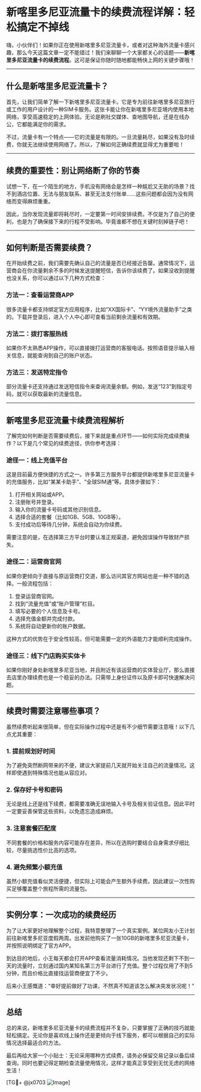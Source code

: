 # 新喀里多尼亚流量卡的续费流程详解：轻松搞定不掉线

嗨，小伙伴们！如果你正在使用新喀里多尼亚流量卡，或者对这种海外流量卡感兴趣，那么今天这篇文章一定不能错过！我们来聊聊一个大家都关心的话题——**新喀里多尼亚流量卡的续费流程**。这可是保证你随时随地都能畅快上网的关键步骤哦！

---

## 什么是新喀里多尼亚流量卡？

首先，让我们简单了解一下新喀里多尼亚流量卡。它是专为前往新喀里多尼亚旅行或工作的用户设计的一种SIM卡服务。这张卡能让你在新喀里多尼亚境内使用本地网络，享受高速稳定的上网体验。无论是刷社交媒体、查地图导航，还是在线办公，它都能满足你的需求。

不过，流量卡有一个特点——它的流量是有限的。一旦流量耗尽，如果没有及时续费，你就无法继续使用网络了。所以，了解如何正确续费就显得尤为重要啦！

---

## 续费的重要性：别让网络断了你的节奏

试想一下，在一个陌生的地方，手机没有网络会是怎样一种尴尬又无助的场景？找不到酒店位置、无法与朋友联系、甚至无法支付账单……这些问题都会因为没有网络而变得麻烦重重。

因此，当你发现流量即将耗尽时，一定要第一时间安排续费。不仅是为了自己的便利，也是为了确保接下来的行程不受影响。毕竟谁都不想在关键时刻掉链子吧！

---

## 如何判断是否需要续费？

在开始续费之前，我们需要先确认自己的流量是否已经接近告罄。通常情况下，运营商会在你流量剩余不多的时候发送提醒短信，告诉你该续费了。如果没收到提醒也没关系，你可以通过以下几种方式检查：

### 方法一：查看运营商APP
很多流量卡都支持绑定官方应用程序，比如“XX国际卡”、“YY境外流量助手”之类的。下载并登录后，进入个人中心即可查看当前剩余流量和有效期。

### 方法二：拨打客服热线
如果你不太熟悉APP操作，可以直接拨打运营商的客服电话。按照语音提示输入相关信息，就能查询到自己的账户状态。

### 方法三：发送特定指令
部分流量卡还支持通过发送短信指令来查询流量余额。例如，发送“123”到指定号码，就可以获取最新的流量信息。

---

## 新喀里多尼亚流量卡续费流程解析

了解完如何判断是否需要续费后，接下来就是重点环节——如何实际完成续费操作？以下是几个常见的续费途径，供你参考选择：

### 途径一：线上充值平台
这是目前最方便快捷的方式之一。许多第三方服务平台都提供新喀里多尼亚流量卡的充值服务，比如“某某卡助手”、“全球SIM通”等。具体步骤如下：

1. 打开相关网站或APP。
2. 注册账号并登录。
3. 输入你的流量卡号码或其他识别信息。
4. 选择合适的套餐（比如1GB、5GB、10GB等）。
5. 支付成功后等待几分钟，系统会自动为你续费。

需要注意的是，在选择第三方平台时要认准正规渠道，避免因误操作导致财产损失。

### 途径二：运营商官网
如果你更倾向于直接与原运营商打交道，那么访问其官方网站也是一种不错的选择。一般流程包括：

1. 登录运营商官网。
2. 找到“流量充值”或“账户管理”栏目。
3. 填写必要的个人信息及卡号。
4. 选择充值金额并完成付款。
5. 系统将自动更新你的账户数据。

这种方式的优势在于安全性较高，但可能需要一定的外语能力才能顺利完成操作。

### 途径三：线下门店购买实体卡
如果你刚好身处新喀里多尼亚当地，并且附近有该运营商的实体营业厅，那么直接去店里办理续费也是一个稳妥的办法。只需带上身份证件以及原卡即可快速解决问题。

---

## 续费时需要注意哪些事项？

虽然续费听起来很简单，但在实际操作过程中还是有不少细节需要注意哦！以下几点尤其重要：

### 1. 提前规划好时间
为了避免突然断网带来的不便，建议大家提前几天就开始关注自己的流量情况。这样即使遇到特殊情况也能从容应对。

### 2. 保存好卡号和密码
无论是线上还是线下续费，都需要准确无误地输入卡号及相关验证信息。因此平时一定要妥善保管这些资料，以免遗忘造成麻烦。

### 3. 注意套餐匹配度
不同套餐的价格和服务内容可能存在差异，所以在选购时要结合自身需求仔细比较，尽量挑选性价比高的选项。

### 4. 避免频繁小额充值
虽然小额充值看似灵活便捷，但实际上可能会产生额外手续费。因此建议一次性购买足够覆盖整个旅程所需的流量包。

---

## 实例分享：一次成功的续费经历

为了让大家更好地理解整个过程，我特意整理了一个真实案例。某位网友小王计划前往新喀里多尼亚度假两周。出发前他购买了一张10GB的新喀里多尼亚流量卡，并按照说明绑定了官方APP。

到达目的地后，小王每天都会打开APP查看流量消耗情况。当他发现还剩下不到一天的流量时，立刻通过国内某知名第三方平台进行了充值。整个过程仅用了不到5分钟，而且价格比直接找运营商便宜了不少。

后来小王感慨道：“幸好提前做好了功课，不然真不知道该怎么解决突发状况呢！”

---

## 总结

总的来说，新喀里多尼亚流量卡的续费流程并不复杂，只要掌握了正确的技巧就能轻松搞定。无论你是喜欢线上操作还是更倾向于线下服务，都可以根据自己的实际情况选择最适合的方法。

最后再给大家一个小贴士：无论采用哪种方式续费，请务必保留交易记录以备后续查询。同时也要记得定期检查流量使用情况，这样才能真正享受到无忧无虑的网络生活！

[TG💪+ @jx0703 ![Image](https://github.com/user-attachments/assets/dbca1d08-cadb-493c-b0ec-ad6f7a83f270)]
